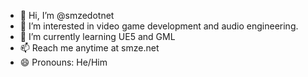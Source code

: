 - 👋 Hi, I’m @smzedotnet
- 👀 I’m interested in video game development and audio engineering.
- 🌱 I’m currently learning UE5 and GML
- 📫 Reach me anytime at smze.net
- 😄 Pronouns: He/Him

<!---
smzedotnet/smzedotnet is a ✨ special ✨ repository because its `README.md` (this file) appears on your GitHub profile.
You can click the Preview link to take a look at your changes.
--->

